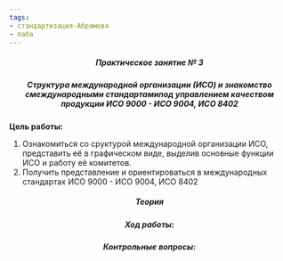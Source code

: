 ```yaml
---
tags:
- cтандартизация-Абрамова
- лаба
---
```

<h5 align="center">Практическое занятие № 3</h5>

<h5 align="center">Структура международной организации (ИСО) и знакомство смеждународными стандартамипод управлением качеством продукции ИСО 9000 - ИСО 9004, ИСО 8402</h5>

**Цель работы:** 
1. Ознакомиться со сруктурой международной организации ИСО, представить её в графическом виде, выделив основные функции ИСО и работу её комитетов.
2. Получить представление и ориентироваться в международных стандартах ИСО 9000 - ИСО 9004, ИСО 8402
<h5 align="center">Теория</h5>



<h5 align="center">Ход работы:</h5>



<h5 align="center">Контрольные вопросы:</h5>


